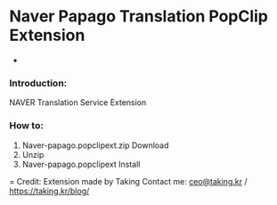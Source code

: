 # Naver Papago Translation PopClip Extension
-
### Introduction:
NAVER Translation Service Extension

### How to:
 1. Naver-papago.popclipext.zip Download
 2. Unzip
 3. Naver-papago.popclipext Install

=
    Credit: Extension made by Taking
    Contact me: ceo@taking.kr / https://taking.kr/blog/